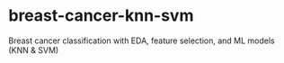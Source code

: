 # breast-cancer-knn-svm
Breast cancer classification with EDA, feature selection, and ML models (KNN &amp; SVM)
